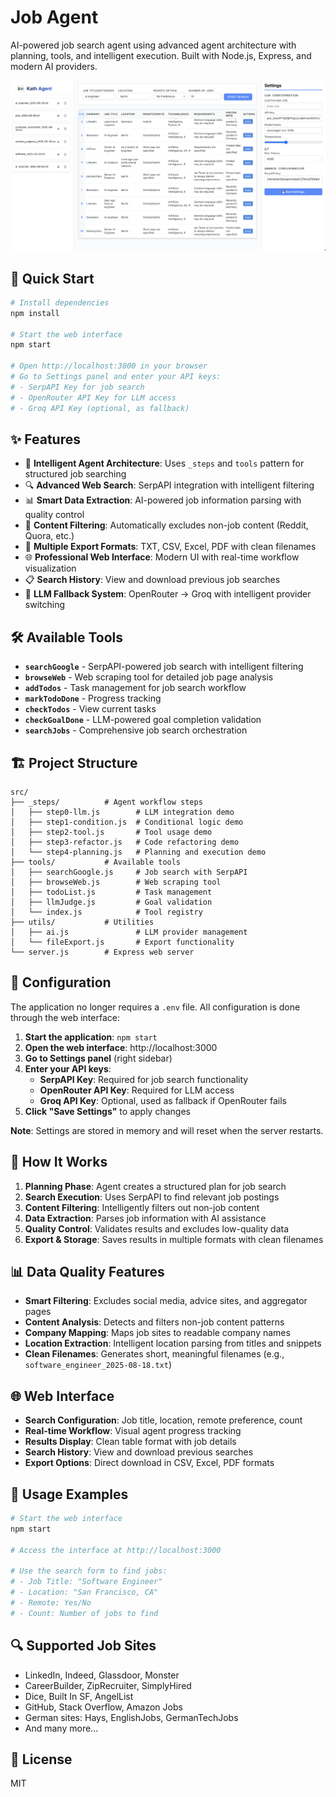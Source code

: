 # Job Agent

AI-powered job search agent using advanced agent architecture with planning, tools, and intelligent execution. Built with Node.js, Express, and modern AI providers.

![Job Agent Interface](/public/assets/homepage.png)

## 🚀 Quick Start

```bash
# Install dependencies
npm install

# Start the web interface
npm start

# Open http://localhost:3000 in your browser
# Go to Settings panel and enter your API keys:
# - SerpAPI Key for job search
# - OpenRouter API Key for LLM access
# - Groq API Key (optional, as fallback)
```

## ✨ Features

- 🤖 **Intelligent Agent Architecture**: Uses `_steps` and `tools` pattern for structured job searching
- 🔍 **Advanced Web Search**: SerpAPI integration with intelligent filtering
- 📊 **Smart Data Extraction**: AI-powered job information parsing with quality control
- 🎯 **Content Filtering**: Automatically excludes non-job content (Reddit, Quora, etc.)
- 📁 **Multiple Export Formats**: TXT, CSV, Excel, PDF with clean filenames
- 🌐 **Professional Web Interface**: Modern UI with real-time workflow visualization
- 📋 **Search History**: View and download previous job searches
- 🔄 **LLM Fallback System**: OpenRouter → Groq with intelligent provider switching

## 🛠️ Available Tools

- **`searchGoogle`** - SerpAPI-powered job search with intelligent filtering
- **`browseWeb`** - Web scraping tool for detailed job page analysis
- **`addTodos`** - Task management for job search workflow
- **`markTodoDone`** - Progress tracking
- **`checkTodos`** - View current tasks
- **`checkGoalDone`** - LLM-powered goal completion validation
- **`searchJobs`** - Comprehensive job search orchestration

## 🏗️ Project Structure

```
src/
├── _steps/          # Agent workflow steps
│   ├── step0-llm.js        # LLM integration demo
│   ├── step1-condition.js  # Conditional logic demo
│   ├── step2-tool.js       # Tool usage demo
│   ├── step3-refactor.js   # Code refactoring demo
│   └── step4-planning.js   # Planning and execution demo
├── tools/           # Available tools
│   ├── searchGoogle.js     # Job search with SerpAPI
│   ├── browseWeb.js        # Web scraping tool
│   ├── todoList.js         # Task management
│   ├── llmJudge.js         # Goal validation
│   └── index.js            # Tool registry
├── utils/           # Utilities
│   ├── ai.js               # LLM provider management
│   └── fileExport.js       # Export functionality
└── server.js        # Express web server
```

## 🔧 Configuration

The application no longer requires a `.env` file. All configuration is done through the web interface:

1. **Start the application**: `npm start`
2. **Open the web interface**: http://localhost:3000
3. **Go to Settings panel** (right sidebar)
4. **Enter your API keys**:
   - **SerpAPI Key**: Required for job search functionality
   - **OpenRouter API Key**: Required for LLM access
   - **Groq API Key**: Optional, used as fallback if OpenRouter fails
5. **Click "Save Settings"** to apply changes

**Note**: Settings are stored in memory and will reset when the server restarts.

## 🎯 How It Works

1. **Planning Phase**: Agent creates a structured plan for job search
2. **Search Execution**: Uses SerpAPI to find relevant job postings
3. **Content Filtering**: Intelligently filters out non-job content
4. **Data Extraction**: Parses job information with AI assistance
5. **Quality Control**: Validates results and excludes low-quality data
6. **Export & Storage**: Saves results in multiple formats with clean filenames

## 📊 Data Quality Features

- **Smart Filtering**: Excludes social media, advice sites, and aggregator pages
- **Content Analysis**: Detects and filters non-job content patterns
- **Company Mapping**: Maps job sites to readable company names
- **Location Extraction**: Intelligent location parsing from titles and snippets
- **Clean Filenames**: Generates short, meaningful filenames (e.g., `software_engineer_2025-08-18.txt`)

## 🌐 Web Interface

- **Search Configuration**: Job title, location, remote preference, count
- **Real-time Workflow**: Visual agent progress tracking
- **Results Display**: Clean table format with job details
- **Search History**: View and download previous searches
- **Export Options**: Direct download in CSV, Excel, PDF formats

## 🚀 Usage Examples

```bash
# Start the web interface
npm start

# Access the interface at http://localhost:3000

# Use the search form to find jobs:
# - Job Title: "Software Engineer"
# - Location: "San Francisco, CA"
# - Remote: Yes/No
# - Count: Number of jobs to find
```

## 🔍 Supported Job Sites

- LinkedIn, Indeed, Glassdoor, Monster
- CareerBuilder, ZipRecruiter, SimplyHired
- Dice, Built In SF, AngelList
- GitHub, Stack Overflow, Amazon Jobs
- German sites: Hays, EnglishJobs, GermanTechJobs
- And many more...

## 📝 License

MIT
